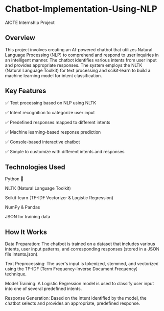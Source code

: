 # Chatbot-Implementation-Using-NLP
AICTE Internship Project
## Overview
This project involves creating an AI-powered chatbot that utilizes Natural Language Processing (NLP) to comprehend and respond to user inquiries in an intelligent manner. The chatbot identifies various intents from user input and provides appropriate responses. The system employs the NLTK (Natural Language Toolkit) for text processing and scikit-learn to build a machine learning model for intent classification.

## Key Features
✅ Text processing based on NLP using NLTK

✅ Intent recognition to categorize user input

✅ Predefined responses mapped to different intents

✅ Machine learning-based response prediction

✅ Console-based interactive chatbot

✅ Simple to customize with different intents and responses

## Technologies Used
Python 🐍

NLTK (Natural Language Toolkit)

Scikit-learn (TF-IDF Vectorizer & Logistic Regression)

NumPy & Pandas

JSON for training data

## How It Works
Data Preparation: The chatbot is trained on a dataset that includes various intents, user input patterns, and corresponding responses (stored in a JSON file intents.json).

Text Preprocessing: The user's input is tokenized, stemmed, and vectorized using the TF-IDF (Term Frequency-Inverse Document Frequency) technique.

Model Training: A Logistic Regression model is used to classify user input into one of several predefined intents.

Response Generation: Based on the intent identified by the model, the chatbot selects and provides an appropriate, predefined response.
